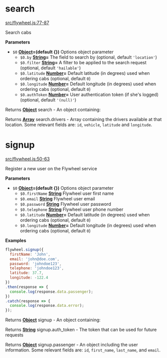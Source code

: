 # search

[src/flywheel.js:77-87](https://github.com/jchavarri/flywheeljs/blob/30f35aa89ea0acb024817e39985c71682f5ca7df/src/flywheel.js#L77-L87 "Source code on GitHub")

Search cabs

**Parameters**

-   `$0` **[Object](https://developer.mozilla.org/en-US/docs/Web/JavaScript/Reference/Global_Objects/Object)=(default {})** Options object parameter
    -   `$0.by` **[String](https://developer.mozilla.org/en-US/docs/Web/JavaScript/Reference/Global_Objects/String)=** The field to search by (optional, default `'location'`)
    -   `$0.filter` **[String](https://developer.mozilla.org/en-US/docs/Web/JavaScript/Reference/Global_Objects/String)=** A filter to be applied to the search request (optional, default `'hailable'`)
    -   `$0.latitude` **[Number](https://developer.mozilla.org/en-US/docs/Web/JavaScript/Reference/Global_Objects/Number)=** Default latitude (in degrees) used when ordering cabs (optional, default `0`)
    -   `$0.longitude` **[Number](https://developer.mozilla.org/en-US/docs/Web/JavaScript/Reference/Global_Objects/Number)=** Default longitude (in degrees) used when ordering cabs (optional, default `0`)
    -   `$0.authToken` **[Number](https://developer.mozilla.org/en-US/docs/Web/JavaScript/Reference/Global_Objects/Number)=** User authentication token (if she's logged) (optional, default `'(null)'`)

Returns **[Object](https://developer.mozilla.org/en-US/docs/Web/JavaScript/Reference/Global_Objects/Object)** search - An object containing:

Returns **[Array](https://developer.mozilla.org/en-US/docs/Web/JavaScript/Reference/Global_Objects/Array)** search.drivers - Array containing the drivers available at that location. Some relevant fields are: `id`, `vehicle`, `latitude` and `longitude`.

# signup

[src/flywheel.js:50-63](https://github.com/jchavarri/flywheeljs/blob/30f35aa89ea0acb024817e39985c71682f5ca7df/src/flywheel.js#L50-L63 "Source code on GitHub")

Register a new user on the Flywheel service

**Parameters**

-   `$0` **[Object](https://developer.mozilla.org/en-US/docs/Web/JavaScript/Reference/Global_Objects/Object)=(default {})** Options object parameter
    -   `$0.firstName` **[String](https://developer.mozilla.org/en-US/docs/Web/JavaScript/Reference/Global_Objects/String)** Flywheel user first name
    -   `$0.email` **[String](https://developer.mozilla.org/en-US/docs/Web/JavaScript/Reference/Global_Objects/String)** Flywheel user email
    -   `$0.password` **[String](https://developer.mozilla.org/en-US/docs/Web/JavaScript/Reference/Global_Objects/String)** Flywheel user password
    -   `$0.telephone` **[String](https://developer.mozilla.org/en-US/docs/Web/JavaScript/Reference/Global_Objects/String)** Flywheel user phone number
    -   `$0.latitude` **[Number](https://developer.mozilla.org/en-US/docs/Web/JavaScript/Reference/Global_Objects/Number)=** Default latitude (in degrees) used when ordering cabs (optional, default `0`)
    -   `$0.longitude` **[Number](https://developer.mozilla.org/en-US/docs/Web/JavaScript/Reference/Global_Objects/Number)=** Default longitude (in degrees) used when ordering cabs (optional, default `0`)

**Examples**

```javascript
flywheel.signup({
  firstName: 'John',
  email: 'john@doe.com',
  password: 'johndoe123',
  telephone: 'johndoe123',
  latitude: 37.7,
  longitude: -122.4
})
.then(response => {
  console.log(response.data.passenger);
})
.catch(response => {
  console.log(response.data.error);
});
```

Returns **[Object](https://developer.mozilla.org/en-US/docs/Web/JavaScript/Reference/Global_Objects/Object)** signup - An object containing:

Returns **[String](https://developer.mozilla.org/en-US/docs/Web/JavaScript/Reference/Global_Objects/String)** signup.auth_token - The token that can be used for future requests

Returns **[Object](https://developer.mozilla.org/en-US/docs/Web/JavaScript/Reference/Global_Objects/Object)** signup.passenger - An object including the user information. Some relevant fields are: `id`, `first_name`, `last_name`, and `email`.

